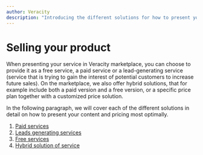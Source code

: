 ```yaml
---
author: Veracity
description: "Introducing the different solutions for how to present your content and pricing most optimally."
---
```


# Selling your product

When presenting your service in Veracity marketplace, you can choose to provide it as a free service, a paid service or a lead-generating service (service that is trying to gain the interest of potential customers to increase future sales).​
On the marketplace, we also offer hybrid solutions, that for example include both a paid version and a free version, or a specific price plan together with a customized price solution.​

In the following paragraph, we will cover each of the different solutions in detail on how to present your content and pricing most optimally.

1. [Paid services](./paidservices.md)​
1. [Leads generating services​](./leadsgeneratingservices.md)​
1. [Free services​​](./freeservices​.md)​
1. [Hybrid solution of service](./hybridsolutions​.md)​
